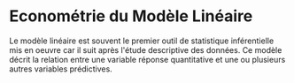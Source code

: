 # Econométrie du Modèle Linéaire
Le modèle linéaire est souvent le premier outil de statistique inférentielle mis en oeuvre car il suit après l'étude descriptive des données. Ce modèle décrit la relation entre une variable réponse quantitative et une ou plusieurs autres variables prédictives.
